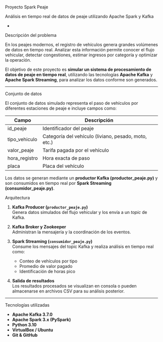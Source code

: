 Proyecto Spark Peaje

Análisis en tiempo real de datos de peaje utilizando Apache Spark y Kafka

-
Descripción del problema

En los peajes modernos, el registro de vehículos genera grandes volúmenes de datos en tiempo real. Analizar esta información permite conocer el flujo vehicular, detectar congestiones, estimar ingresos por categoría y optimizar la operación.

El objetivo de este proyecto es **simular un sistema de procesamiento de datos de peaje en tiempo real**, utilizando las tecnologías **Apache Kafka** y **Apache Spark Streaming**, para analizar los datos conforme son generados.

---

Conjunto de datos

El conjunto de datos simulado representa el paso de vehículos por diferentes estaciones de peaje e incluye campos como:

| Campo | Descripción |
|-------|--------------|
| id_peaje | Identificador del peaje |
| tipo_vehiculo | Categoría del vehículo (liviano, pesado, moto, etc.) |
| valor_peaje | Tarifa pagada por el vehículo |
| hora_registro | Hora exacta de paso |
| placa | Placa del vehículo |

Los datos se generan mediante un **productor Kafka (productor_peaje.py)** y son consumidos en tiempo real por **Spark Streaming (consumidor_peaje.py)**.

Arquitectura 

1. **Kafka Producer (`productor_peaje.py`)**  
   Genera datos simulados del flujo vehicular y los envía a un *topic* de Kafka.  

2. **Kafka Broker y Zookeeper**  
   Administran la mensajería y la coordinación de los eventos.  

3. **Spark Streaming (`consumidor_peaje.py`)**  
   Consume los mensajes del topic Kafka y realiza análisis en tiempo real como:
   - Conteo de vehículos por tipo
   - Promedio de valor pagado
   - Identificación de horas pico

4. **Salida de resultados**  
   Los resultados procesados se visualizan en consola o pueden almacenarse en archivos CSV para su análisis posterior.

---

 Tecnologías utilizadas

- **Apache Kafka 3.7.0**
- **Apache Spark 3.x (PySpark)**
- **Python 3.10**
- **VirtualBox / Ubuntu**
- **Git & GitHub**









